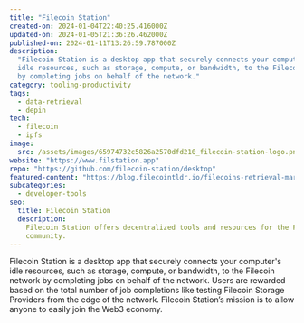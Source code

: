 ```yaml
---
title: "Filecoin Station"
created-on: 2024-01-04T22:40:25.416000Z
updated-on: 2024-01-05T21:36:26.462000Z
published-on: 2024-01-11T13:26:59.787000Z
description:
  "Filecoin Station is a desktop app that securely connects your computer's
  idle resources, such as storage, compute, or bandwidth, to the Filecoin network
  by completing jobs on behalf of the network."
category: tooling-productivity
tags:
  - data-retrieval
  - depin
tech:
  - filecoin
  - ipfs
image:
  src: /assets/images/65974732c5826a2570dfd210_filecoin-station-logo.png
website: "https://www.filstation.app"
repo: "https://github.com/filecoin-station/desktop"
featured-content: "https://blog.filecointldr.io/filecoins-retrieval-markets-update-spotlight-on-project-saturn-9f233ed133ed"
subcategories:
  - developer-tools
seo:
  title: Filecoin Station
  description:
    Filecoin Station offers decentralized tools and resources for the Filecoin
    community.
---
```


Filecoin Station is a desktop app that securely connects your computer's idle resources, such as storage, compute, or bandwidth, to the Filecoin network by completing jobs on behalf of the network. Users are rewarded based on the total number of job completions like testing Filecoin Storage Providers from the edge of the network. Filecoin Station’s mission is to allow anyone to easily join the Web3 economy.
